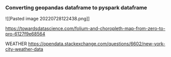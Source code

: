 ### Converting geopandas dataframe to pyspark dataframe
![[Pasted image 20220728122438.png]]

https://towardsdatascience.com/folium-and-choropleth-map-from-zero-to-pro-6127f9e68564



WEATHER
https://opendata.stackexchange.com/questions/6602/new-york-city-weather-data